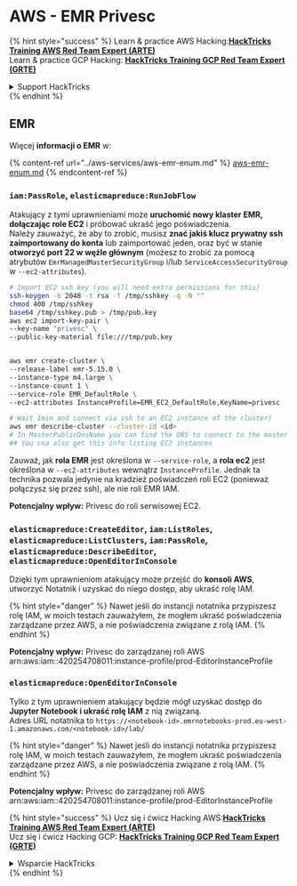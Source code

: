 # AWS - EMR Privesc

{% hint style="success" %}
Learn & practice AWS Hacking:<img src="../../../.gitbook/assets/image (1) (1) (1) (1).png" alt="" data-size="line">[**HackTricks Training AWS Red Team Expert (ARTE)**](https://training.hacktricks.xyz/courses/arte)<img src="../../../.gitbook/assets/image (1) (1) (1) (1).png" alt="" data-size="line">\
Learn & practice GCP Hacking: <img src="../../../.gitbook/assets/image (2) (1).png" alt="" data-size="line">[**HackTricks Training GCP Red Team Expert (GRTE)**<img src="../../../.gitbook/assets/image (2) (1).png" alt="" data-size="line">](https://training.hacktricks.xyz/courses/grte)

<details>

<summary>Support HackTricks</summary>

* Check the [**subscription plans**](https://github.com/sponsors/carlospolop)!
* **Join the** 💬 [**Discord group**](https://discord.gg/hRep4RUj7f) or the [**telegram group**](https://t.me/peass) or **follow** us on **Twitter** 🐦 [**@hacktricks\_live**](https://twitter.com/hacktricks_live)**.**
* **Share hacking tricks by submitting PRs to the** [**HackTricks**](https://github.com/carlospolop/hacktricks) and [**HackTricks Cloud**](https://github.com/carlospolop/hacktricks-cloud) github repos.

</details>
{% endhint %}

## EMR

Więcej **informacji o EMR** w:

{% content-ref url="../aws-services/aws-emr-enum.md" %}
[aws-emr-enum.md](../aws-services/aws-emr-enum.md)
{% endcontent-ref %}

### `iam:PassRole`, `elasticmapreduce:RunJobFlow`

Atakujący z tymi uprawnieniami może **uruchomić nowy klaster EMR, dołączając role EC2** i próbować ukraść jego poświadczenia.\
Należy zauważyć, że aby to zrobić, musisz **znać jakiś klucz prywatny ssh zaimportowany do konta** lub zaimportować jeden, oraz być w stanie **otworzyć port 22 w węźle głównym** (możesz to zrobić za pomocą atrybutów `EmrManagedMasterSecurityGroup` i/lub `ServiceAccessSecurityGroup` w `--ec2-attributes`).
```bash
# Import EC2 ssh key (you will need extra permissions for this)
ssh-keygen -b 2048 -t rsa -f /tmp/sshkey -q -N ""
chmod 400 /tmp/sshkey
base64 /tmp/sshkey.pub > /tmp/pub.key
aws ec2 import-key-pair \
--key-name "privesc" \
--public-key-material file:///tmp/pub.key


aws emr create-cluster \
--release-label emr-5.15.0 \
--instance-type m4.large \
--instance-count 1 \
--service-role EMR_DefaultRole \
--ec2-attributes InstanceProfile=EMR_EC2_DefaultRole,KeyName=privesc

# Wait 1min and connect via ssh to an EC2 instance of the cluster)
aws emr describe-cluster --cluster-id <id>
# In MasterPublicDnsName you can find the DNS to connect to the master instance
## You cna also get this info listing EC2 instances
```
Zauważ, jak **rola EMR** jest określona w `--service-role`, a **rola ec2** jest określona w `--ec2-attributes` wewnątrz `InstanceProfile`. Jednak ta technika pozwala jedynie na kradzież poświadczeń roli EC2 (ponieważ połączysz się przez ssh), ale nie roli EMR IAM.

**Potencjalny wpływ:** Privesc do roli serwisowej EC2.

### `elasticmapreduce:CreateEditor`, `iam:ListRoles`, `elasticmapreduce:ListClusters`, `iam:PassRole`, `elasticmapreduce:DescribeEditor`, `elasticmapreduce:OpenEditorInConsole`

Dzięki tym uprawnieniom atakujący może przejść do **konsoli AWS**, utworzyć Notatnik i uzyskać do niego dostęp, aby ukraść rolę IAM.

{% hint style="danger" %}
Nawet jeśli do instancji notatnika przypiszesz rolę IAM, w moich testach zauważyłem, że mogłem ukraść poświadczenia zarządzane przez AWS, a nie poświadczenia związane z rolą IAM.
{% endhint %}

**Potencjalny wpływ:** Privesc do zarządzanej roli AWS arn:aws:iam::420254708011:instance-profile/prod-EditorInstanceProfile

### `elasticmapreduce:OpenEditorInConsole`

Tylko z tym uprawnieniem atakujący będzie mógł uzyskać dostęp do **Jupyter Notebook i ukraść rolę IAM** z nią związaną.\
Adres URL notatnika to `https://<notebook-id>.emrnotebooks-prod.eu-west-1.amazonaws.com/<notebook-id>/lab/`

{% hint style="danger" %}
Nawet jeśli do instancji notatnika przypiszesz rolę IAM, w moich testach zauważyłem, że mogłem ukraść poświadczenia zarządzane przez AWS, a nie poświadczenia związane z rolą IAM.
{% endhint %}

**Potencjalny wpływ:** Privesc do zarządzanej roli AWS arn:aws:iam::420254708011:instance-profile/prod-EditorInstanceProfile

{% hint style="success" %}
Ucz się i ćwicz Hacking AWS:<img src="../../../.gitbook/assets/image (1) (1) (1) (1).png" alt="" data-size="line">[**HackTricks Training AWS Red Team Expert (ARTE)**](https://training.hacktricks.xyz/courses/arte)<img src="../../../.gitbook/assets/image (1) (1) (1) (1).png" alt="" data-size="line">\
Ucz się i ćwicz Hacking GCP: <img src="../../../.gitbook/assets/image (2) (1).png" alt="" data-size="line">[**HackTricks Training GCP Red Team Expert (GRTE)**<img src="../../../.gitbook/assets/image (2) (1).png" alt="" data-size="line">](https://training.hacktricks.xyz/courses/grte)

<details>

<summary>Wsparcie HackTricks</summary>

* Sprawdź [**plany subskrypcyjne**](https://github.com/sponsors/carlospolop)!
* **Dołącz do** 💬 [**grupy Discord**](https://discord.gg/hRep4RUj7f) lub [**grupy telegramowej**](https://t.me/peass) lub **śledź** nas na **Twitterze** 🐦 [**@hacktricks\_live**](https://twitter.com/hacktricks_live)**.**
* **Dziel się sztuczkami hackingowymi, przesyłając PR-y do** [**HackTricks**](https://github.com/carlospolop/hacktricks) i [**HackTricks Cloud**](https://github.com/carlospolop/hacktricks-cloud) repozytoriów github.

</details>
{% endhint %}
